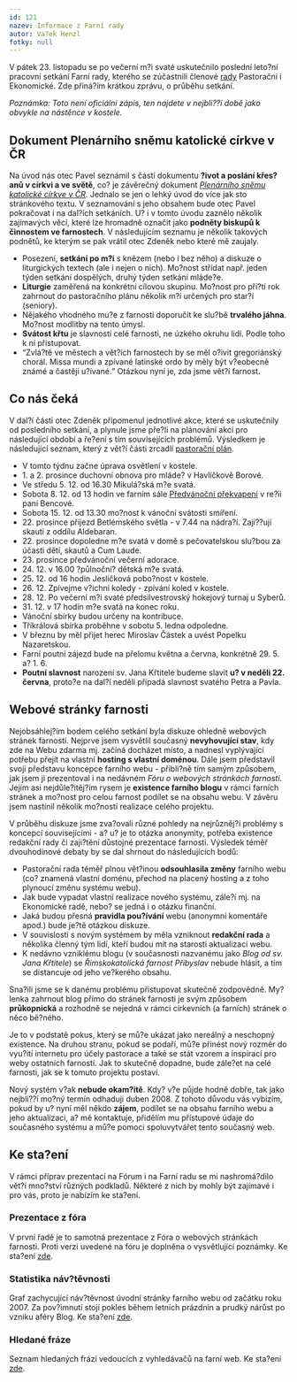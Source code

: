 ```yaml
---
id: 121
nazev: Informace z Farní rady
autor: Va?ek Henzl
fotky: null
---
```

<!-- Generated by XStandard version 2.0.0.0 on 2007-11-27T12:04:17 -->

<p>V pátek 23. listopadu se po večerní m?i svaté uskutečnilo poslední leto?ní pracovní setkání Farní rady, kterého se zúčastnili členové <a href="./?page=5" title="Seznam členů obou rad.">rady</a> Pastorační i Ekonomické. Zde přiná?ím krátkou zprávu, o průběhu setkání.</p>
<p><em>Poznámka: Toto není oficiální zápis, ten najdete v nejbli??í době jako obvykle na nástěnce v kostele.</em></p>
<h2 class="left">Dokument Plenárního sněmu katolické církve v ČR</h2>
<p>Na úvod nás otec Pavel seznámil s částí dokumentu <strong>?ivot a poslání křes?anů v církvi a ve světě</strong>, co? je závěrečný dokument <em><a href="http://snem.cirkev.cz/" title="Oficiální stránky Plenárního sněmu">Plenárního sněmu katolické církve v ČR</a></em>. Jednalo se jen o lehký úvod do více jak sto stránkového textu. V seznamování s jeho obsahem bude otec Pavel pokračovat i na dal?ích setkáních. U? i v tomto úvodu zaznělo několik zajímavých věcí, které lze hromadně označit jako <strong>podněty biskupů k činnostem ve farnostech</strong>. V následujícím seznamu je několik takových podnětů, ke kterým se pak vrátil otec Zdeněk nebo které mě zaujaly.</p>
<ul>
	<li>Posezení, <strong>setkání po m?i</strong> s knězem (nebo i bez něho) a diskuze o liturgických textech (ale i nejen o nich). Mo?nost střídat např. jeden týden setkání dospělých, druhý týden setkání mláde?e.</li>
	<li><strong>Liturgie</strong> zaměřená na konkrétní cílovou skupinu. Mo?nost pro pří?tí rok zahrnout do pastoračního plánu několik m?í určených pro star?í (seniory).</li>
	<li>Nějakého vhodného mu?e z farnosti doporučit ke slu?bě <strong>trvalého jáhna</strong>. Mo?nost modlitby na tento úmysl.</li>
	<li><strong>Svátost křtu</strong> je slavností celé farnosti, ne úzkého okruhu lidí. Podle toho k ní přistupovat.</li>
	<li><q>Zvlá?tě ve městech a vět?ích farnostech by se měl o?ivit gregoriánský chorál. Missa mundi a zpívané latinské ordo by měly být v?eobecně známé a častěji u?ívané.</q> Otázkou nyní je, zda jsme vět?í farnost.</li>
</ul>
<h2 class="left">Co nás čeká</h2>
<p>V dal?í části otec Zdeněk připomenul jednotlivé akce, které se uskutečnily od posledního setkání, a plynule jsme pře?li na plánování akcí pro následující období a ře?ení s tím souvisejících problémů. Výsledkem je následující seznam, který z vět?í části zrcadlí <a href="./?page=4">pastorační plán</a>.</p>
<ul>
	<li>V tomto týdnu začne úprava osvětlení v kostele.</li>
	<li>1. a 2. prosince duchovní obnova pro mláde? v Havlíčkově Borové.</li>
	<li>Ve středu 5. 12. od 16.30 Mikulá?ská m?e svatá.</li>
	<li>Sobota 8. 12. od 13 hodin ve farním sále <a href="/?page=1&amp;id=62" title="Pozvánka na akci.">Předvánoční překvapení</a> v re?ii paní Bencové.</li>
	<li>Sobota 15. 12. od 13.30 mo?nost k vánoční svátosti smíření.</li>
	<li>22. prosince příjezd Betlémského světla - v 7.44 na nádra?í. Zaji??ují skauti z oddílu Aldebaran.</li>
	<li>22. prosince dopoledne m?e svatá v domě s pečovatelskou slu?bou za účasti dětí, skautů a Cum Laude.</li>
	<li>23. prosince předvánoční večerní adorace.</li>
	<li>24. 12. v 16.00 ?půlnoční? dětská m?e svatá.</li>
	<li>25. 12. od 16 hodin Jesličková pobo?nost v kostele.</li>
	<li>26. 12. Zpívejme v?ichni koledy - zpívání koled v kostele.</li>
	<li>28. 12. Po večerní m?i svaté předsilvestrovský hokejový turnaj u Syberů.</li>
	<li>31. 12. v 17 hodin m?e svatá na konec roku.</li>
	<li>Vánoční sbírky budou určeny na kontribuce.</li>
	<li>Tříkrálová sbírka proběhne v sobotu 5. ledna odpoledne.</li>
	<li>V březnu by měl přijet herec Miroslav Částek a uvést Popelku Nazaretskou.</li>
	<li>Farní poutní zájezd bude na přelomu května a června, konkrétně 29. 5. a? 1. 6.</li>
	<li><strong>Poutní slavnost</strong> narození sv. Jana Křtitele budeme slavit <strong>u? v neděli 22. června</strong>, proto?e na dal?í neděli připadá slavnost svatého Petra a Pavla.</li>
</ul>
<h2 class="left">Webové stránky farnosti</h2>
<p>Nejobsáhlej?ím bodem celého setkání byla diskuze ohledně webových stránek farnosti. Nejprve jsem vysvětlil současný <strong>nevyhovující stav</strong>, kdy zde na Webu zdarma mj. začíná docházet místo, a nadnesl vyplývající potřebu přejít na vlastní <strong>hosting s vlastní doménou</strong>. Dále jsem představil svoji představu koncepce farního webu - přibli?ně tím samým způsobem, jak jsem ji prezentoval i na nedávném <em>Fóru o webových stránkách farnosti</em>. Jejím asi nejdůle?itěj?ím rysem je <strong>existence farního blogu</strong> v rámci farních stránek a mo?nost pro celou farnost podílet se na obsahu webu. V závěru jsem nastínil několik mo?ností realizace celého projektu.</p>
<p>V průběhu diskuze jsme zva?ovali různé pohledy na nejrůzněj?í problémy s koncepcí souvisejícími - a? u? je to otázka anonymity, potřeba existence redakční rady či zaji?tění důstojné prezentace farnosti. Výsledek téměř dvouhodinové debaty by se dal shrnout do následujících bodů:</p>
<ul>
	<li>Pastorační rada téměř plnou vět?inou <strong>odsouhlasila změny</strong> farního webu (co? znamená vlastní doménu, přechod na placený hosting a z toho plynoucí změnu systému webu).</li>
	<li>Jak bude vypadat vlastní realizace nového systému, zále?í mj. na Ekonomické radě, nebo? se jedná i o otázku finanční.</li>
	<li>Jaká budou přesná <strong>pravidla pou?ívání</strong> webu (anonymní komentáře apod.) bude je?tě otázkou diskuze.</li>
	<li>V souvislosti s novým systémem by měla vzniknout <strong>redakční rada</strong> a několika členný tým lidí, kteří budou mít na starosti aktualizaci webu.</li>
	<li>K nedávno vzniklému blogu (v současnosti nazvanému jako <em>Blog od sv. Jana Křtitele</em>) se <em>Římskokatolická farnost Přibyslav</em> nebude hlásit, a tím se distancuje od jeho ve?kerého obsahu.</li>
</ul>
<p>Sna?ili jsme se k danému problému přistupovat skutečně zodpovědně. My?lenka zahrnout blog přímo do stránek farnosti je svým způsobem <strong>průkopnická</strong> a rozhodně se nejedná v rámci církevních (a farních) stránek o něco bě?ného.</p>
<p>Je to v podstatě pokus, který se mů?e ukázat jako nereálný a neschopný existence. Na druhou stranu, pokud se podaří, mů?e přinést nový rozměr do vyu?ití internetu pro účely pastorace a také se stát vzorem a inspirací pro weby ostatních farností. Jak to skutečně dopadne, bude zále?et na celé farnosti, jak se k tomuto projektu postaví.</p>
<p>Nový systém v?ak <strong>nebude okam?itě</strong>. Kdy? v?e půjde hodně dobře, tak jako nejbli??í mo?ný termín odhaduji duben 2008. Z tohoto důvodu vás vybízím, pokud by u? nyní měl někdo <strong>zájem</strong>, podílet se na obsahu farního webu a jeho aktualizaci, a? mě kontaktuje, přidělím mu přístupové údaje do současného systému a mů?e pomoci spoluvytvářet tento současný web.</p>
<h2 class="left">Ke sta?ení</h2>
<p>V rámci příprav prezentací na Fórum i na Farní radu se mi nashromá?dilo vět?í mno?ství různých podkladů. Některé z nich by mohly být zajímavé i pro vás, proto je nabízím ke sta?ení.</p>
<h3 class="left">Prezentace z fóra</h3>
<p>V první řadě je to samotná prezentace z Fóra o webových stránkách farnosti. Proti verzi uvedené na fóru je doplněna o vysvětlující poznámky. Ke sta?ení <a href="/dokumenty/prezentace.pdf" title="Ve formátu PDF.">zde</a>.</p>
<h3 class="left">Statistika náv?těvnosti</h3>
<p>Graf zachycující náv?těvnost úvodní stránky farního webu od začátku roku 2007. Za pov?imnutí stojí pokles během letních prázdnin a prudký nárůst po vzniku aféry Blog. Ke sta?ení <a href="/dokumenty/navstevnost.pdf" title="Ve formátu PDF.">zde</a>.</p>
<h3 class="left">Hledané fráze</h3>
<p>Seznam hledaných frází vedoucích z vyhledávačů na farní web. Ke sta?ení <a href="/dokumenty/vyhledavace.pdf" title="Ve formátu PDF.">zde</a>.</p>

